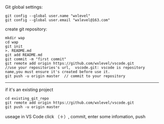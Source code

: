 Git global settings:
```
git config --global user.name "wxlevel" 
git config --global user.email "wxlevel@163.com"
```

create git repository:
```
mkdir wap
cd wap
git init
>. README.md
git add README.md
git commit -m "first commit"
git remote add origin https://github.com/wxlevel/vscode.git   
//use your repositories's url,  vscode.git: vscode is repository name,you must ensure it's created before use it.
git push -u origin master  // commit to your repository
 ```
 ---

if it's an existing project
```
cd existing_git_repo
git remote add origin https://github.com/wxlevel/vscode.git 
git push -u origin master
```
useage in VS Code 
 click （＋）, 
 commit, enter some infomation, 
 push

 
